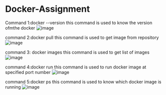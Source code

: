 # Docker-Assignment

Command 1:docker --version
this command is used to know the version ofmthe docker
![image](https://user-images.githubusercontent.com/100890700/196486021-48d937b5-605f-4f11-9d80-906a2a1b9885.png)

command 2:docker pull
this command is used to get image from repository
![image](https://user-images.githubusercontent.com/100890700/196486765-ce0d573a-685f-4b63-8593-d9547a9b3cb0.png)

command 3: docker images
this command is used to get list of images
![image](https://user-images.githubusercontent.com/100890700/196486974-94494946-ea2d-49e8-bcaa-76b2f6d2d41d.png)

command 4:docker run
this command is used to run docker image at specified port number
![image](https://user-images.githubusercontent.com/100890700/196487545-657008e3-ad2a-4c9d-8c51-a5431e6b4c75.png)

command 5:docker ps
this command is used to know which docker image is running
![image](https://user-images.githubusercontent.com/100890700/196487791-59ac4330-e27a-4afd-a528-33a3b494c093.png)



